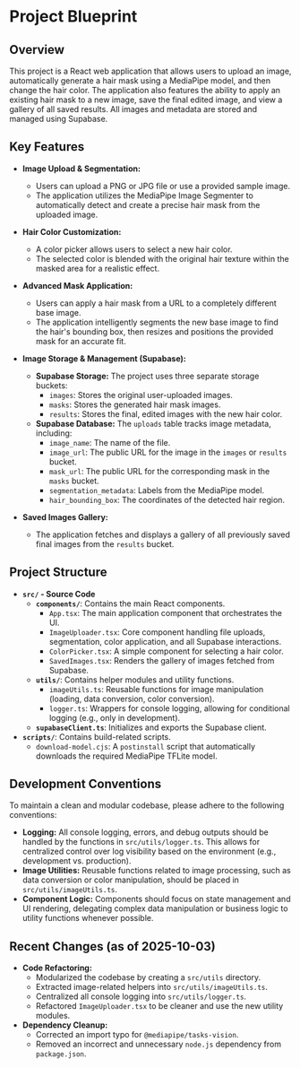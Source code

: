 # Project Blueprint

## Overview

This project is a React web application that allows users to upload an image, automatically generate a hair mask using a MediaPipe model, and then change the hair color. The application also features the ability to apply an existing hair mask to a new image, save the final edited image, and view a gallery of all saved results. All images and metadata are stored and managed using Supabase.

## Key Features

- **Image Upload & Segmentation:**
  - Users can upload a PNG or JPG file or use a provided sample image.
  - The application utilizes the MediaPipe Image Segmenter to automatically detect and create a precise hair mask from the uploaded image.

- **Hair Color Customization:**
  - A color picker allows users to select a new hair color.
  - The selected color is blended with the original hair texture within the masked area for a realistic effect.

- **Advanced Mask Application:**
  - Users can apply a hair mask from a URL to a completely different base image.
  - The application intelligently segments the new base image to find the hair's bounding box, then resizes and positions the provided mask for an accurate fit.

- **Image Storage & Management (Supabase):**
  - **Supabase Storage:** The project uses three separate storage buckets:
    - `images`: Stores the original user-uploaded images.
    - `masks`: Stores the generated hair mask images.
    - `results`: Stores the final, edited images with the new hair color.
  - **Supabase Database:** The `uploads` table tracks image metadata, including:
    - `image_name`: The name of the file.
    - `image_url`: The public URL for the image in the `images` or `results` bucket.
    - `mask_url`: The public URL for the corresponding mask in the `masks` bucket.
    - `segmentation_metadata`: Labels from the MediaPipe model.
    - `hair_bounding_box`: The coordinates of the detected hair region.

- **Saved Images Gallery:**
  - The application fetches and displays a gallery of all previously saved final images from the `results` bucket.

## Project Structure

- **`src/` - Source Code**
  - **`components/`**: Contains the main React components.
    - `App.tsx`: The main application component that orchestrates the UI.
    - `ImageUploader.tsx`: Core component handling file uploads, segmentation, color application, and all Supabase interactions.
    - `ColorPicker.tsx`: A simple component for selecting a hair color.
    - `SavedImages.tsx`: Renders the gallery of images fetched from Supabase.
  - **`utils/`**: Contains helper modules and utility functions.
    - `imageUtils.ts`: Reusable functions for image manipulation (loading, data conversion, color conversion).
    - `logger.ts`: Wrappers for console logging, allowing for conditional logging (e.g., only in development).
  - **`supabaseClient.ts`**: Initializes and exports the Supabase client.
- **`scripts/`**: Contains build-related scripts.
  - `download-model.cjs`: A `postinstall` script that automatically downloads the required MediaPipe TFLite model.

## Development Conventions

To maintain a clean and modular codebase, please adhere to the following conventions:

- **Logging:** All console logging, errors, and debug outputs should be handled by the functions in `src/utils/logger.ts`. This allows for centralized control over log visibility based on the environment (e.g., development vs. production).
- **Image Utilities:** Reusable functions related to image processing, such as data conversion or color manipulation, should be placed in `src/utils/imageUtils.ts`.
- **Component Logic:** Components should focus on state management and UI rendering, delegating complex data manipulation or business logic to utility functions whenever possible.

## Recent Changes (as of 2025-10-03)

- **Code Refactoring:**
  - Modularized the codebase by creating a `src/utils` directory.
  - Extracted image-related helpers into `src/utils/imageUtils.ts`.
  - Centralized all console logging into `src/utils/logger.ts`.
  - Refactored `ImageUploader.tsx` to be cleaner and use the new utility modules.
- **Dependency Cleanup:**
  - Corrected an import typo for `@mediapipe/tasks-vision`.
  - Removed an incorrect and unnecessary `node.js` dependency from `package.json`.